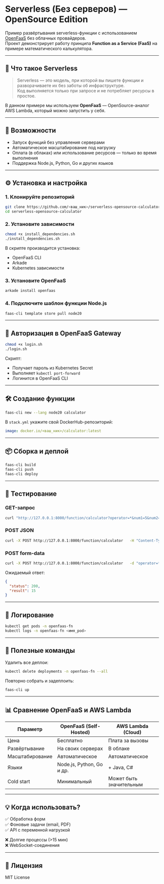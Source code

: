 # Serverless (Без серверов) — OpenSource Edition

Пример развёртывания serverless-функции с использованием [OpenFaaS](https://www.openfaas.com/) без облачных провайдеров.  
Проект демонстрирует работу принципа **Function as a Service (FaaS)** на примере математического калькулятора.

---

## 📌 Что такое Serverless
> Serverless — это модель, при которой вы пишете функции и разворачиваете их без заботы об инфраструктуре.  
> Код выполняется только при запросе и не потребляет ресурсы в простое.

В данном примере мы используем **OpenFaaS** — OpenSource-аналог AWS Lambda, который можно запустить у себя.

---

## 🚀 Возможности
- Запуск функций без управления серверами
- Автоматическое масштабирование под нагрузку
- Оплата (в облаках) или использование ресурсов — только во время выполнения
- Поддержка Node.js, Python, Go и других языков

---

## ⚙️ Установка и настройка

### 1. Клонируйте репозиторий
```bash
git clone https://github.com/<ваш_ник>/serverless-opensource-calculator.git
cd serverless-opensource-calculator
```

### 2. Установите зависимости
```bash
chmod +x install_dependencies.sh
./install_dependencies.sh
```
В скрипте производится установка:
- OpenFaaS CLI  
- Arkade  
- Kubernetes зависимости

### 3. Установите OpenFaaS
```bash
arkade install openfaas
```

### 4. Подключите шаблон функции Node.js
```bash
faas-cli template store pull node20
```

---

## 🔑 Авторизация в OpenFaaS Gateway
```bash
chmod +x login.sh
./login.sh
```
Скрипт:
- Получает пароль из Kubernetes Secret
- Выполняет `kubectl port-forward`
- Логинится в OpenFaaS CLI

---

## 🛠 Создание функции
```bash
faas-cli new --lang node20 calculator
```
В `stack.yml` укажите свой DockerHub-репозиторий:
```yaml
image: docker.io/<ваш_ник>/calculator:latest
```

---

## 📦 Сборка и деплой
```bash
faas-cli build
faas-cli push
faas-cli deploy
```

---

## 🧪 Тестирование

### GET-запрос
```bash
curl "http://127.0.0.1:8000/function/calculator?operator=*&num1=5&num2=3"
```

### POST JSON
```bash
curl -X POST http://127.0.0.1:8000/function/calculator   -H "Content-Type: application/json"   -d '{"operator": "*", "num1": 5, "num2": 3}'
```

### POST form-data
```bash
curl -X POST http://127.0.0.1:8000/function/calculator   -d "operator=*"   -d "num1=5"   -d "num2=3"
```

Ожидаемый ответ:
```json
{
  "status": 200,
  "result": 15
}
```

---

## 📜 Логирование
```bash
kubectl get pods -n openfaas-fn
kubectl logs -n openfaas-fn <имя_pod>
```

---

## 🔧 Полезные команды
Удалить все деплои:
```bash
kubectl delete deployments -n openfaas-fn --all
```
Повторно собрать и задеплоить:
```bash
faas-cli up
```

---

## 📊 Сравнение OpenFaaS и AWS Lambda

| Параметр         | OpenFaaS (Self-Hosted) | AWS Lambda (Cloud) |
|------------------|------------------------|--------------------|
| Цена             | Бесплатно              | Плата за вызовы    |
| Развёртывание    | На своих серверах       | В облаке           |
| Масштабирование  | Автоматическое          | Автоматическое     |
| Языки            | Node.js, Python, Go и др. | + Java, C#         |
| Cold start       | Минимальный             | Может быть значительным |

---

## 💡 Когда использовать?
✅ Обработка форм  
✅ Фоновые задачи (email, PDF)  
✅ API с переменной нагрузкой  

❌ Долгие процессы (>15 мин)  
❌ WebSocket-соединения  

---

## 📜 Лицензия
MIT License
